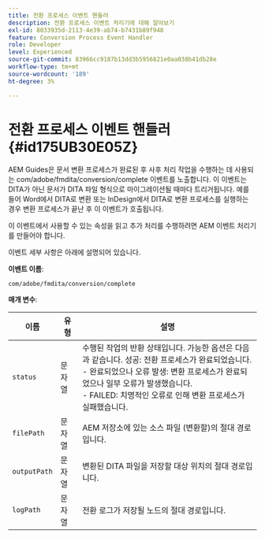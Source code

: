 ```yaml
---
title: 전환 프로세스 이벤트 핸들러
description: 전환 프로세스 이벤트 처리기에 대해 알아보기
exl-id: 8033935d-2113-4e39-ab74-b7431b89f948
feature: Conversion Process Event Handler
role: Developer
level: Experienced
source-git-commit: 83966cc9187b13dd3b5956821e0aa038b41db28e
workflow-type: tm+mt
source-wordcount: '189'
ht-degree: 3%

---
```


# 전환 프로세스 이벤트 핸들러 {#id175UB30E05Z}

AEM Guides은 문서 변환 프로세스가 완료된 후 사후 처리 작업을 수행하는 데 사용되는 com/adobe/fmdita/conversion/complete 이벤트를 노출합니다. 이 이벤트는 DITA가 아닌 문서가 DITA 파일 형식으로 마이그레이션될 때마다 트리거됩니다. 예를 들어 Word에서 DITA로 변환 또는 InDesign에서 DITA로 변환 프로세스를 실행하는 경우 변환 프로세스가 끝난 후 이 이벤트가 호출됩니다.

이 이벤트에서 사용할 수 있는 속성을 읽고 추가 처리를 수행하려면 AEM 이벤트 처리기를 만들어야 합니다.

이벤트 세부 사항은 아래에 설명되어 있습니다.

**이벤트 이름**:

```HTTP
com/adobe/fmdita/conversion/complete 
```

**매개 변수**:

| 이름 | 유형 | 설명 |
|----|----|-----------|
| `status` | 문자열 | 수행된 작업의 반환 상태입니다. 가능한 옵션은 다음과 같습니다.   성공: 전환 프로세스가 완료되었습니다. <br> -   완료되었으나 오류 발생: 변환 프로세스가 완료되었으나 일부 오류가 발생했습니다. <br>-   FAILED: 치명적인 오류로 인해 변환 프로세스가 실패했습니다. |
| `filePath` | 문자열 | AEM 저장소에 있는 소스 파일 \(변환할\)의 절대 경로입니다. |
| `outputPath` | 문자열 | 변환된 DITA 파일을 저장할 대상 위치의 절대 경로입니다. |
| `logPath` | 문자열 | 전환 로그가 저장될 노드의 절대 경로입니다. |
